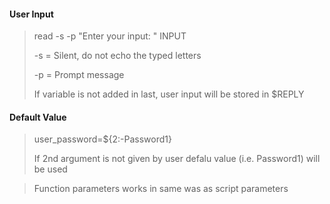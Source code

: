 #### User Input
>read -s -p "Enter your input: " INPUT
>
>-s = Silent, do not echo the typed letters
>
>-p = Prompt message
>
>If variable is not added in last, user input will be stored in $REPLY

#### Default Value

>user_password=${2:-Password1}
>
>If 2nd argument is not given by user defalu value (i.e. Password1) will be used

> Function parameters works in same was as script parameters
